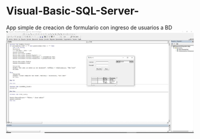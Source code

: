 # Visual-Basic-SQL-Server-
App simple de creacion de formulario con ingreso de usuarios a BD
![](/sqlvb.jpg)
